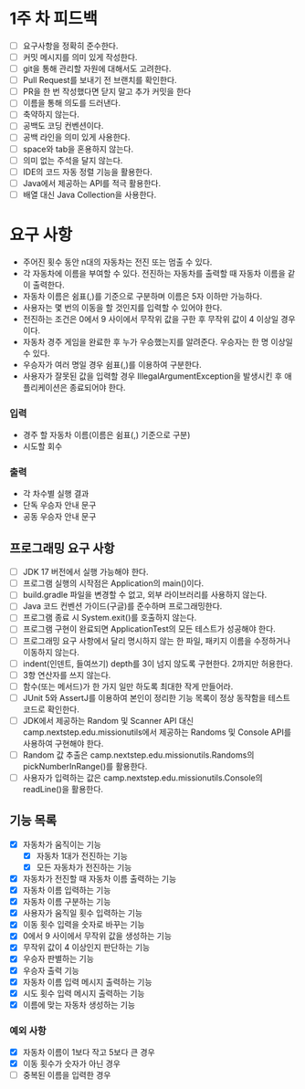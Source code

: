 # 1주 차 피드백 
- [ ] 요구사항을 정확히 준수한다.
- [ ] 커밋 메시지를 의미 있게 작성한다.
- [ ] git을 통해 관리할 자원에 대해서도 고려한다.
- [ ] Pull Request를 보내기 전 브랜치를 확인한다.
- [ ] PR을 한 번 작성했다면 닫지 말고 추가 커밋을 한다
- [ ] 이름을 통해 의도를 드러낸다.
- [ ] 축약하지 않는다.
- [ ] 공백도 코딩 컨벤션이다.
- [ ] 공백 라인을 의미 있게 사용한다.
- [ ] space와 tab을 혼용하지 않는다.
- [ ] 의미 없는 주석을 달지 않는다.
- [ ] IDE의 코드 자동 정렬 기능을 활용한다.
- [ ] Java에서 제공하는 API를 적극 활용한다.
- [ ] 배열 대신 Java Collection을 사용한다.

# 요구 사항
- 주어진 횟수 동안 n대의 자동차는 전진 또는 멈출 수 있다. 
- 각 자동차에 이름을 부여할 수 있다. 전진하는 자동차를 출력할 때 자동차 이름을 같이 출력한다. 
- 자동차 이름은 쉼표(,)를 기준으로 구분하며 이름은 5자 이하만 가능하다. 
- 사용자는 몇 번의 이동을 할 것인지를 입력할 수 있어야 한다. 
- 전진하는 조건은 0에서 9 사이에서 무작위 값을 구한 후 무작위 값이 4 이상일 경우이다. 
- 자동차 경주 게임을 완료한 후 누가 우승했는지를 알려준다. 우승자는 한 명 이상일 수 있다. 
- 우승자가 여러 명일 경우 쉼표(,)를 이용하여 구분한다. 
- 사용자가 잘못된 값을 입력할 경우 IllegalArgumentException을 발생시킨 후 애플리케이션은 종료되어야 한다. 

### 입력 
- 경주 할 자동차 이름(이름은 쉼표(,) 기준으로 구분)
- 시도할 회수

### 출력
- 각 차수별 실행 결과
- 단독 우승자 안내 문구
- 공동 우승자 안내 문구

## 프로그래밍 요구 사항
- [ ] JDK 17 버전에서 실행 가능해야 한다. 
- [ ] 프로그램 실행의 시작점은 Application의 main()이다. 
- [ ] build.gradle 파일을 변경할 수 없고, 외부 라이브러리를 사용하지 않는다. 
- [ ] Java 코드 컨벤션 가이드(구글)를 준수하며 프로그래밍한다. 
- [ ] 프로그램 종료 시 System.exit()를 호출하지 않는다. 
- [ ] 프로그램 구현이 완료되면 ApplicationTest의 모든 테스트가 성공해야 한다. 
- [ ] 프로그래밍 요구 사항에서 달리 명시하지 않는 한 파일, 패키지 이름을 수정하거나 이동하지 않는다.
- [ ] indent(인덴트, 들여쓰기) depth를 3이 넘지 않도록 구현한다. 2까지만 허용한다. 
- [ ] 3항 연산자를 쓰지 않는다. 
- [ ] 함수(또는 메서드)가 한 가지 일만 하도록 최대한 작게 만들어라. 
- [ ] JUnit 5와 AssertJ를 이용하여 본인이 정리한 기능 목록이 정상 동작함을 테스트 코드로 확인한다.
- [ ] JDK에서 제공하는 Random 및 Scanner API 대신 camp.nextstep.edu.missionutils에서 제공하는 Randoms 및 Console API를 사용하여 구현해야 한다. 
- [ ] Random 값 추출은 camp.nextstep.edu.missionutils.Randoms의 pickNumberInRange()를 활용한다. 
- [ ] 사용자가 입력하는 값은 camp.nextstep.edu.missionutils.Console의 readLine()을 활용한다.

## 기능 목록
- [x] 자동차가 움직이는 기능
  - [x] 자동차 1대가 전진하는 기능
  - [x] 모든 자동차가 전진하는 기능
- [x] 자동차가 전진할 때 자동차 이름 출력하는 기능
- [x] 자동차 이름 입력하는 기능
- [x] 자동차 이름 구분하는 기능
- [x] 사용자가 움직일 횟수 입력하는 기능
- [x] 이동 횟수 입력을 숫자로 바꾸는 기능
- [x] 0에서 9 사이에서 무작위 값을 생성하는 기능
- [x] 무작위 값이 4 이상인지 판단하는 기능
- [x] 우승자 판별하는 기능
- [x] 우승자 출력 기능
- [x] 자동차 이름 입력 메시지 출력하는 기능
- [x] 시도 횟수 입력 메시지 출력하는 기능
- [x] 이름에 맞는 자동차 생성하는 기능

### 예외 사항
- [x] 자동차 이름이 1보다 작고 5보다 큰 경우
- [x] 이동 횟수가 숫자가 아닌 경우
- [ ] 중복된 이름을 입력한 경우